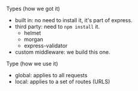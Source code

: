 Types (how we got it)

- built in: no need to install it, it's part of express.
- third party: need to `npm install` it.
  - helmet
  - morgan
  - express-validator
- custom middleware: we build this one.

Type (how we use it)

- global: applies to all requests
- local: applies to a set of routes (URLS)
